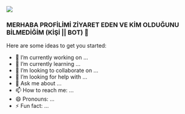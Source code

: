 ![](https://miro.medium.com/max/1600/1*X7Q84nkQN1DiFXC-rQLt9g.gif)

### MERHABA PROFİLİMİ ZİYARET EDEN VE KİM OLDUĞUNU BİLMEDİĞİM (KİŞİ || BOT) 👋

Here are some ideas to get you started:

- 🔭 I’m currently working on ...
- 🌱 I’m currently learning ...
- 👯 I’m looking to collaborate on ...
- 🤔 I’m looking for help with ...
- 💬 Ask me about ...
- 📫 How to reach me: ...
- 😄 Pronouns: ...
- ⚡ Fun fact: ...


